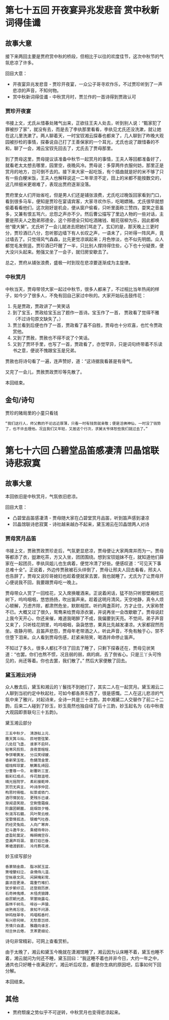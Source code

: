 # 第七十五回 开夜宴异兆发悲音 赏中秋新词得佳谶

## 故事大意

接下来两回主要是贾府赏中秋的桥段，但相比于以往的欢度佳节，这次中秋节的气氛悲凉了许多。

回目大意：

* 开夜宴异兆发悲音 - 贾珍开夜宴，一众公子哥寻欢作乐，不过贾珍听到了一声悲凉的声音，不知何物。
* 赏中秋新词得佳谶 - 中秋赏月时，贾兰作的一首诗得到贾政认可

### 贾珍开夜宴

书接上文，尤氏从惜春处赌气出来，正欲往王夫人处去，听到别人说：“甄家犯了罪被抄了家”，就没有去，而是去了李纨那里看看，李纨见尤氏还没洗漱，就让她在这儿里洗漱了。两人聊着天，一时宝钗湘云探春也都来了，几人聊到了昨晚大观园被抄检的事情，探春说自己打了王善保家的一个耳光，尤氏也说了跟惜春的不和，聊了一会，湘云宝钗先回去了，尤氏去了贾母那里。

到了贾母这里，贾母提议该准备中秋节一起赏月的事情，王夫人等回都准备好了，就看老太太想去哪里，园里空，夜晚风冷。贾母说：多穿两件衣服何妨，那里正是赏月的地方，岂可倒不去的。接下来大家一起吃饭，有个插曲就是好的米不够了只有一些白粳米饭，王夫人也解释说这一二年旱涝不定，田上的米都不能按数交的，这几样细米更艰难了，表现出贾府逐渐没落。

贾府里女人们开始省吃，但是男人们还是铺张浪费，尤氏吃过晚饭回家看到门口，看到很多马车，便知是贾珍在宴请宾客，大家寻欢作乐，吃喝嫖赌。尤氏很早就想偷着看看他们，这次刚好是机会，便从窗户偷看，只听里面称三赞四，耍笑之音虽多，又兼有恨五骂六，忿怨之声亦不少。然后曹公描写了里边人物的一些对话，主要是邢夫人之胞弟邢德全，这个邢德全只知吃酒赌钱、眠花宿柳为乐，因此都唤他“傻大舅”。尤氏听了一会儿就进去把她们骂走了。玄幻的是，那天晚上三更时分，贾珍酒已八分，忽听那边墙下有人长叹之声，一语未了，只听得一阵风声，竟过墙去了。只觉得风气森森，比先更觉凉飒起来；月色惨淡，也不似先明朗。众人都觉毛发倒竖。贾珍酒已吓醒了一半，只比别人撑持得住些，心下也十分疑畏，便大没兴头起来。勉强又坐了一会子，就归房安歇去了。

总之，贾府从铺张浪费，盛极一时到现在悲凉要逐渐成为主旋律。

### 中秋赏月

中秋当天，贾母带领大家一起过中秋节，很多人都来了，不过相比当年热闹的样子，如今少了很多人，不免有回自己家过中秋的。大家开始玩击鼓传花：

1. 先是贾政，贾政讲了一笑笑话
2. 到了宝玉，贾政给宝玉出了题作一首诗。宝玉作了一首， 贾政看了觉得不雅（不过诗句原文缺失了。）
3. 贾兰看到后便也作了一首，贾政看了喜不自胜，贾母也十分欢喜，也忙令贾政赏他。
4. 又到了贾赦，贾赦也不得不说了个笑话。
5. 又到了贾环手里，也写了一首，贾政看了，亦觉罕异，只是词句终带着不乐读书之意，便说不愧跟宝玉是兄弟。

贾赦也将诗句看了一遍，连声赞好，道：“这诗据我看甚是有骨气。

又完了一会儿，贾赦贾政贾珍等先散了。

本回结束。

## 金句/诗句

贾珍的赌局里的小童只看钱

```shell
“我们这行人，师父教的不论远近厚薄，只看一时有钱势就亲敬；便是活佛神仙，一时没了钱势了，也不许去理他。况且我们又年轻，又居这个行次，求舅太爷体恕些我们就过去了。”
```

# 第七十六回 凸碧堂品笛感凄清 凹晶馆联诗悲寂寞

## 故事大意

本回依旧是中秋赏月，气氛依旧悲凉。

回目大意：

* 凸碧堂品笛感凄清 - 贾母随大家在凸碧堂赏月品笛，听到笛声感到凄凉
* 凹晶馆联诗悲寂寞 - 诗社越来越办不起来，黛玉湘云在凹晶馆两人对诗

### 贾母赏月品笛

书接上文，贾赦贾政贾珍走后，气氛更显悲凉，贾母便让大家两席并而为一。贾母等都添了衣，盥漱吃茶，方又入坐，团团围绕。想到宝钗姐妹不在，就知道他们薛家在一起团员，李纨凤姐儿也生病着，便觉冷清了好些。便感叹道：“可见天下事总难十全”。正说着，外边传贾赦被石头绊倒了，贾母让邢夫人回去看看，邢夫人也告辞了，贾母又说珍哥媳妇也趁着便就家去罢，我也就睡了。尤氏为了让贾母开心便说我不回，我要跟贾母吃一晚上。

贾母带众人赏了一回桂花，又入席换暖酒来。正说着闲话，猛不防只听那壁厢桂花树下，呜呜咽咽，悠悠扬扬，吹出笛声来。趁着这明月清风，天空地静，真令人烦心顿解，万虑齐除，都肃然危坐，默默相赏。听约两盏茶时，方才止住，大家称赞不已。大概又过了很久，鸳鸯来给贾母添衣裳，并说再坐一会改歇歇了。贾母说赶上我今天开心，你还来催，难道我喝醉了不成，我偏要到天亮。不觉间，弟子声音又来了，只听桂花阴里，呜呜咽咽，袅袅悠悠，果真比先越发凄凉。大家都寂然而坐。夜静月明，且笛声悲怨，贾母年老带酒之人，听此声音，不免有触于心，禁不住堕下泪来。众人看到贾母伤感，赶紧来陪笑，喝酒并命停止笛声。

不知过了多久，很多人都扛不住了回去了睡了，只剩下探春还在，贾母见状笑道：“也罢。你们也熬不惯，况且弱的弱，病的病，去了倒省心。只是三丫头可怜见的，尚还等着。你也去罢，我们散了。” 然后大家便散了回去。

### 黛玉湘云对诗

众人散去后，黛玉和湘云的丫鬟找不到她们了，其实二人在一起赏月。黛玉湘云二人聊到当初约定中秋起社，可如今都各奔东西了，很是感慨。二人在这儿悲凉的气氛中来了雅兴，对起诗来，全诗一共是三十五韵，其中湘黛二人交替作了前二十二韵，后来二人碰到了妙玉，妙玉竟然也独自续了后十三韵，妙玉起名为《右中秋夜大观园即景联句三十五韵》。

黛玉湘云部分

```shell
三五中秋夕， 清游拟上元．
撒天箕斗灿， 匝地管弦繁．
几处狂飞盏， 谁家不启轩。
轻寒风剪剪， 良夜景暄暄．
争饼嘲黄发， 分瓜笑绿嫒．
香新荣玉桂， 色健茂金萱．
蜡烛辉琼宴， 觥筹乱绮园．
分曹尊一令， 射覆听三宣．
骰彩红成点， 传花鼓滥喧．
晴光摇院宇， 素彩接乾坤．
赏罚无宾主， 吟诗序仲昆．
构思时倚槛， 拟景或依门．
酒尽情犹在， 更残乐已谖．
渐闻语笑寂， 空剩雪霜痕．
阶露团朝菌， 庭烟敛夕棔．
秋湍泻石髓， 风叶聚云根．
宝婺情孤洁， 银蟾气吐吞．
药经灵兔捣， 人向广寒奔．
犯斗邀牛女， 乘槎待帝孙．
虚盈轮莫定， 晦朔魄空存．
壶漏声将涸， 窗灯焰已昏．
寒塘渡鹤影， 冷月葬花魂．
```

妙玉续写部分

```shell
香篆销金鼎， 脂冰腻玉盆．
箫增嫠妇泣， 衾倩侍儿温．
空帐悬文凤， 闲屏掩彩鸳．
露浓苔更滑， 霜重竹难扪．
犹步萦纡沼， 还登寂历原．
石奇神鬼搏， 木怪虎狼蹲．
赑屃朝光透， 罘罳晓露屯．
振林千树鸟， 啼谷一声猿．
歧熟焉忘径， 泉知不问源．
钟鸣栊翠寺， 鸡唱稻香村．
有兴悲何继， 无愁意岂烦．
芳情只自遣， 雅趣向谁言．
彻旦休云倦， 烹茶更细论．
```

诗句非常精彩，可网上查看赏析。

由于太晚了，湘云和黛玉今晚就在潇湘馆睡了，湘云因为认床睡不着，黛玉也睡不着，湘云就问为何还不睡，黛玉回曰：“我这睡不着也并非今日，大约一年之中，通共也只好睡十夜满足的”。湘云听后叹息，都是你生病的原因吧，后事如何下回分解。

本回结束。

## 其他

* 贾府颓废之势似乎不可逆转，中秋赏月也变得悲凉起来。
